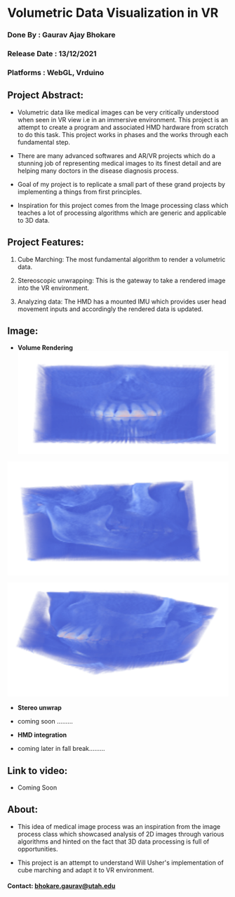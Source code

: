 # Volumetric Data Visualization in VR

### Done By : Gaurav Ajay Bhokare
### Release Date : 13/12/2021
### Platforms : WebGL, Vrduino


## Project Abstract:
- Volumetric data like medical images can be very critically understood when seen in VR view i.e in an immersive environment. This project is an attempt to create a program and associated HMD hardware from scratch to do this task. This project works in phases and the works through each fundamental step. 

- There are many advanced softwares and AR/VR projects which do a stunning job of representing medical images to its finest detail and are helping many doctors in the disease diagnosis process.

- Goal of my project is to replicate a small part of these grand projects by implementing a things from first principles.

- Inspiration for this project comes from the Image processing class which teaches a lot of processing algorithms which are generic and applicable to 3D data.

## Project Features:

1. Cube Marching: The most fundamental algorithm to render a volumetric data.

2. Stereoscopic unwrapping: This is the gateway to take a rendered image into the VR environment.

3. Analyzing data: The HMD has a mounted IMU which provides user head movement inputs and accordingly the rendered data is updated.


## Image: 

- **Volume Rendering**
 ![image 1](/docs/project1.png)
 
 ![image 2](/docs/project2.png)
 
 ![image 3](/docs/project3.png)


- **Stereo unwrap**
- coming soon .........


- **HMD integration**
- coming later in fall break.........


## Link to video:

- Coming Soon



## About:

- This idea of medical image process was an inspiration from the image process class which showcased analysis of 2D images through various algorithms and hinted on the fact that 3D data processing is full of opportunities.


-  This project is an attempt to understand Will Usher's implementation of cube marching and adapt it to VR environment.

#### Contact: bhokare.gaurav@utah.edu

